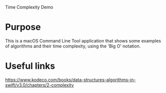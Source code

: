 Time Complexity Demo

# Purpose

This is a macOS Command Line Tool application that shows some examples of algorithms and their time complexity, using the 'Big O' notation.

# Useful links

https://www.kodeco.com/books/data-structures-algorithms-in-swift/v3.0/chapters/2-complexity
